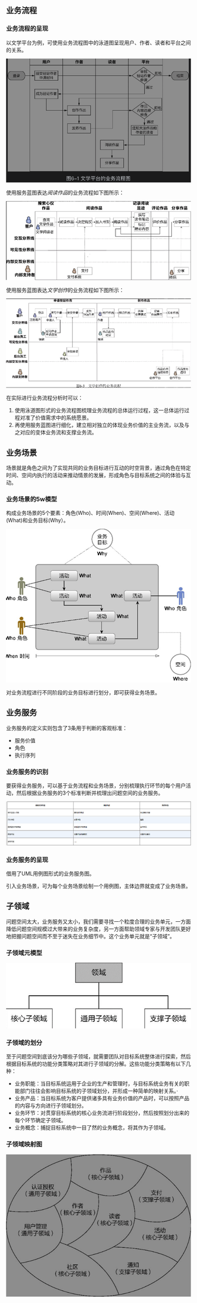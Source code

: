 ## 业务流程

### 业务流程的呈现

以文学平台为例，可使用业务流程图中的泳道图呈现用户、作者、读者和平台之间的关系。

![image-20240206212829278](assets/%E4%B8%9A%E5%8A%A1%E9%9C%80%E6%B1%82%E5%88%86%E6%9E%90/image-20240206212829278.png)

使用服务蓝图表达*阅读作品*的业务流程如下图所示：

![image-20240206213102892](assets/%E4%B8%9A%E5%8A%A1%E9%9C%80%E6%B1%82%E5%88%86%E6%9E%90/image-20240206213102892.png)

使用服务蓝图表达*文学创作*的业务流程如下图所示：

![iShot_2024-02-06_21.29.37](assets/%E4%B8%9A%E5%8A%A1%E9%9C%80%E6%B1%82%E5%88%86%E6%9E%90/iShot_2024-02-06_21.29.37.png)

在实际进行业务流程分析时可以：

1. 使用泳道图形式的业务流程图梳理业务流程的总体运行过程，这一总体运行过程对准了价值需求中的系统愿景。
2. 再使用服务蓝图进行细化，建立相对独立的体现业务价值的主业务流，以及与之对应的变体业务流和支撑业务流。



## 业务场景

场景就是角色之间为了实现共同的业务目标进行互动的时空背景，通过角色在特定时间、空间内执行的活动来推动情景的发展，形成角色与目标系统之间的体验与互动。



### 业务场景的5w模型

构成业务场景的5个要素：角色(Who)、时间(When)、空间(Where)、活动(What)和业务目标(Why）。

![image-20240207111140159](assets/02.%E4%B8%9A%E5%8A%A1%E9%9C%80%E6%B1%82%E5%88%86%E6%9E%90/image-20240207111140159.png)

对业务流程进行不同阶段的业务目标进行划分，即可获得业务场景。



## 业务服务

业务服务的定义实则包含了3条用于判断的客观标准：

* 服务价值
* 角色
* 执行序列



### 业务服务的识别

要获得业务服务，可以基于业务流程和业务场景，分别梳理执行环节的每个用户活动，然后根据业务服务的3个标准判断并梳理出问题空间的业务服务。

![image-20240207150613993](assets/02.%E4%B8%9A%E5%8A%A1%E9%9C%80%E6%B1%82%E5%88%86%E6%9E%90/image-20240207150613993.png)





### 业务服务的呈现

借用了UML用例图形式的业务服务图。

引入业务场景，可为每个业务场景绘制一个用例图，主体边界就变成了业务场景。





## 子领域

问题空间太大，业务服务又太小，我们需要寻找一个粒度合理的业务单元，一方面降低问题空间规模过大带来的业务复杂度，另一方面帮助领域专家与开发团队更好地把握问题空间而不至于迷失在业务细节中。这个业务单元就是“子领域”。



### 子领域元模型

![image-20240207160022506](assets/02.%E4%B8%9A%E5%8A%A1%E9%9C%80%E6%B1%82%E5%88%86%E6%9E%90/image-20240207160022506.png)

### 子领域的划分

至于问题空间到底该分为哪些子领域，就需要团队对目标系统整体进行探索，然后根据目标系统的功能分类策略对其进行子领域的分解。这些功能分类策略有以下几种：

* 业务职能：当目标系统运用于企业的生产和管理时，与目标系统业务有关的职能部门往往会影响目标系统的子领域划分，并形成一种简单的映射关系。·
* 业务产品：当目标系统为客户提供诸多具有业务价值的产品时，可以按照产品的内容与方向进行子领域划分。
* 业务环节：对贯穿目标系统的核心业务流进行阶段划分，然后按照划分出来的每个环节确定子领域。
* 业务概念：捕捉目标系统中一目了然的业务概念，将其作为子领域。



### 子领域映射图

![image-20240207162704671](assets/02.%E4%B8%9A%E5%8A%A1%E9%9C%80%E6%B1%82%E5%88%86%E6%9E%90/image-20240207162704671.png)

















